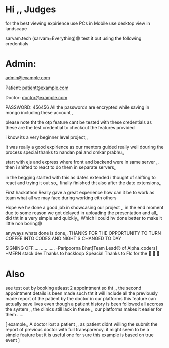 





# Hi ,, Judges

for the best viewing expirience use PCs
in Mobile use desktop view in landscape

sarvam.tech
(sarvam=Everything)😅
test it out using the following credentials

# Admin:
admin@example.com

Patient:
patient@example.com

Doctor:
doctor@example.com

PASSWORD: 456456
All the passwords are encrypted while saving in mongo including these account,,

please note tht the otp feature cant be tested with these credentials as these are the test credential to checkout the features provided

i know its a very beginner level project,,

It was really a good expirience as our mentors guided really well douring the process special thanks to nandan pai and omkar prabhu,,

start with ejs and express where front and backend were in same server ,,
then i shifted to react to do them in separate servers,,

in the begging started with this as dates extended i thought of shifting to react and trying it out so,, finally finished tht also after the date extensions,,

First hackathon Really gave a great experience how can it be to work as team what all we may face during working eith others


Hope we hv done a good job in showcasing our project ,, in the end moment due to some reason we got delayed in uploading the presentation and all,, did tht in a very simple and quickly,, Which i could hv done better to make it little non boring😅

anyways whats done is done,, 
THANKS FOR THE OPPORTUNITY 
TO TURN COFFEE INTO CODES AND NIGHT'S CHANGED TO DAY

SIGNING OFF.....
.....
.....
-Paripoorna Bhat[Team Lead🙃 of Alpha_coders]
+MERN stack dev Thanks to hackloop
Speacial Thanks to Flc for the 🍪 🍪 🍪 

# Also
see test out by booking atleast 2 appointment so tht ,, the second appointment details is been made such tht it will include all the previously made report of the patient by the doctor in our platforms
this feature can actually save lives even though a patient history is been followed all accross the system ,, the clinics still lack in these ,, our platforms makes it easier for them .....

[ example,, A doctor lost a patient ,, as patient didnt willing the submit the report of previous doctor with full transparency.
it might seem to be a simple feature but it is useful one for sure this example is based on true event ]